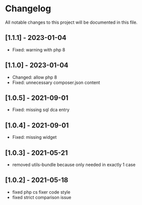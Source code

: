 # Changelog

All notable changes to this project will be documented in this file.

## [1.1.1] - 2023-01-04
- Fixed: warning with php 8

## [1.1.0] - 2023-01-04
- Changed: allow php 8
- Fixed: unnecessary composer.json content

## [1.0.5] - 2021-09-01

- Fixed: missing sql dca entry

## [1.0.4] - 2021-09-01

- Fixed: missing widget

## [1.0.3] - 2021-05-21

- removed utils-bundle because only needed in exactly 1 case

## [1.0.2] - 2021-05-18

- fixed php cs fixer code style
- fixed strict comparison issue
